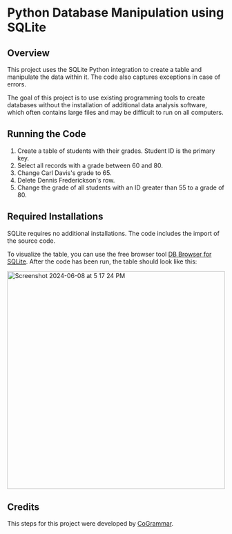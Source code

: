 # Python Database Manipulation using SQLite

## Overview
This project uses the SQLite Python integration to create a table and manipulate the data within it. The code also captures exceptions in case of errors.

The goal of this project is to use existing programming tools to create databases without the installation of additional data analysis software, which often contains large files and may be difficult to run on all computers.

## Running the Code
1. Create a table of students with their grades. Student ID is the primary key.
2. Select all records with a grade between 60 and 80.
3. Change Carl Davis's grade to 65.
4. Delete Dennis Frederickson's row.
5. Change the grade of all students with an ID greater than 55 to a grade of 80.

## Required Installations
SQLite requires no additional installations. The code includes the import of the source code.

To visualize the table, you can use the free browser tool [DB Browser for SQLite](https://sqlitebrowser.org/). After the code has been run, the table should look like this:

<img width="504" alt="Screenshot 2024-06-08 at 5 17 24 PM" src="https://github.com/larissagutscher/codingTasks/assets/163752020/7277f57a-aa1c-4eb6-a2cd-a10ab69bf4a1">

## Credits
This steps for this project were developed by [CoGrammar](https://github.com/skills-cogrammar).
